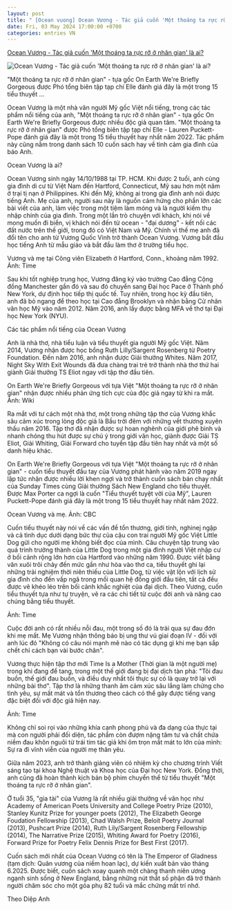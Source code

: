 ```yaml
---
layout: post
title: " [Ocean vuong] Ocean Vương - Tác giả cuốn 'Một thoáng ta rực rỡ ở nhân gian' là ai?"
date: Fri, 03 May 2024 17:00:00 +0700
categories: entries VN
---
```

[Ocean Vương - Tác giả cuốn 'Một thoáng ta rực rỡ ở nhân gian' là ai?](https://cafebiz.vn/ocean-vuong-tac-gia-cuon-mot-thoang-ta-ruc-ro-o-nhan-gian-la-ai-176240503163200227.chn)

![Ocean Vương - Tác giả cuốn 'Một thoáng ta rực rỡ ở nhân gian' là ai?](https://cafebiz.cafebizcdn.vn/zoom/600_315/162123310254002176/2024/5/3/avatar1714728683594-1714728685394150150227.png)

"Một thoáng ta rực rỡ ở nhân gian" - tựa gốc On Earth We're Briefly Gorgeous được Phó tổng biên tập tạp chí Elle đánh giá đây là một trong 15 tiểu thuyết ...

Ocean Vương là một nhà văn người Mỹ gốc Việt nổi tiếng, trong các tác phẩm nổi tiếng của anh, "Một thoáng ta rực rỡ ở nhân gian" - tựa gốc On Earth We're Briefly Gorgeous được nhiều độc giả quan tâm. "Một thoáng ta rực rỡ ở nhân gian" được Phó tổng biên tập tạp chí Elle - Lauren Puckett-Pope đánh giá đây là một trong 15 tiểu thuyết hay nhất năm 2022. Tác phẩm này cũng nằm trong danh sách 10 cuốn sách hay về tình cảm gia đình của báo Anh.

Ocean Vương là ai?

Ocean Vương sinh ngày 14/10/1988 tại TP. HCM. Khi được 2 tuổi, anh cùng gia đình di cư từ Việt Nam đến Hartford, Connecticut, Mỹ sau hơn một năm ở trại tị nạn ở Philippines. Khi đến Mỹ, không ai trong gia đình anh nói được tiếng Anh. Mẹ của anh, người sau này là nguồn cảm hứng cho phần lớn các bài viết của anh, làm việc trong một tiệm làm móng và là người kiếm thu nhập chính của gia đình. Trong một lần trò chuyện với khách, khi nói về mong muốn đi biển, vị khách nói đến từ ocean - "đại dương" - kết nối các đất nước trên thế giới, trong đó có Việt Nam và Mỹ. Chính vì thế mẹ anh đã đổi tên cho anh từ Vương Quốc Vinh trở thành Ocean Vương. Vương bắt đầu học tiếng Anh từ mẫu giáo và bắt đầu làm thơ ở trường tiểu học.

Vương và mẹ tại Công viên Elizabeth ở Hartford, Conn., khoảng năm 1992. Ảnh: Time

Sau khi tốt nghiệp trung học, Vương đăng ký vào trường Cao đẳng Cộng đồng Manchester gần đó và sau đó chuyển sang Đại học Pace ở Thành phố New York, dự định học tiếp thị quốc tế. Tuy nhiên, trong học kỳ đầu tiên, anh đã bỏ ngang để theo học tại Cao đẳng Brooklyn và nhận bằng Cử nhân văn học Mỹ vào năm 2012. Năm 2016, anh lấy được bằng MFA về thơ tại Đại học New York (NYU).

Các tác phẩm nổi tiếng của Ocean Vương

Anh là nhà thơ, nhà tiểu luận và tiểu thuyết gia người Mỹ gốc Việt. Năm 2014, Vương nhận được học bổng Ruth Lilly/Sargent Rosenberg từ Poetry Foundation. Đến năm 2016, anh nhận được Giải thưởng Whites. Năm 2017, Night Sky With Exit Wounds đã đưa chàng trai trẻ trở thành nhà thơ thứ hai giành Giải thưởng TS Eliot ngay với tập thơ đầu tiên.

On Earth We're Briefly Gorgeous với tựa Việt "Một thoáng ta rực rỡ ở nhân gian" nhận được nhiều phản ứng tích cực của độc giả ngay từ khi ra mắt. Ảnh: Wiki

Ra mắt với tư cách một nhà thơ, một trong những tập thơ của Vương khắc sâu cảm xúc trong lòng độc giả là Bầu trời đêm với những vết thương xuyên thấu năm 2016. Tập thơ đã nhận được sự hoan nghênh của giới phê bình và nhanh chóng thu hút được sự chú ý trong giới văn học, giành được Giải TS Eliot, Giải Whiting, Giải Forward cho tuyển tập đầu tiên hay nhất và một số danh hiệu khác.

On Earth We're Briefly Gorgeous với tựa Việt "Một thoáng ta rực rỡ ở nhân gian" - cuốn tiểu thuyết đầu tay của Vương phát hành vào năm 2019 ngay lập tức nhận được nhiều lời khen ngợi và trở thành cuốn sách bán chạy nhất của Sunday Times cùng Giải thưởng Sách New England cho tiểu thuyết. Được Max Porter ca ngợi là cuốn "Tiểu thuyết tuyệt vời của Mỹ", Lauren Puckett-Pope đánh giá đây là một trong 15 tiểu thuyết hay nhất năm 2022.

Ocean Vương và mẹ. Ảnh: CBC

Cuốn tiểu thuyết này nói về các vấn đề tổn thương, giới tính, nghinej ngập và cả tình dục dưới dạng bức thư của cậu con trai người Mỹ gốc Việt Little Dog gửi cho người mẹ không biết đọc của mình. Câu chuyện tập trung vào quá trình trưởng thành của Little Dog trong một gia đình người Việt nhập cư ở bối cảnh rộng lớn hơn của Hartford vào những năm 1990. Được viết bằng văn xuôi trôi chảy đến mức gần như hòa vào thơ ca, tiểu thuyết ghi lại những trải nghiệm thời niên thiếu của Little Dog, từ việc vật lộn với lịch sử gia đình cho đến vấp ngã trong mối quan hệ đồng giới đầu tiên, tất cả đều được vẽ khéo léo trên bối cảnh khắc nghiệt của đại dịch. Theo Vương, cuốn tiểu thuyết tựa như tự truyện, vẽ ra các chi tiết từ cuộc đời anh và nâng cao chúng bằng tiểu thuyết.

Ảnh: Time

Cuộc đời anh có rất nhiều nỗi đau, một trong số đó là trải qua sự đau đớn khi mẹ mất. Mẹ Vương nhận thông báo bị ung thư vú giai đoạn IV - đối với anh lúc đó "Không có câu nói mạnh mẽ nào có tác dụng gì khi mẹ bạn sắp chết chỉ cách bạn vài bước chân".

Vương thực hiện tập thơ mới Time Is a Mother (Thời gian là một người mẹ) trong khi đang để tang, trong một thế giới đang bị đại dịch tàn phá: "Tôi đau buồn, thế giới đau buồn, và điều duy nhất tôi thực sự có là quay trở lại với những bài thơ". Tập thơ là những thanh âm cảm xúc sâu lắng làm chứng cho tình yêu, sự mất mát và tổn thương theo cách có thể gây được tiếng vang đặc biệt đối với độc giả hiện nay.

Ảnh: Time

Không chỉ soi rọi vào những khía cạnh phong phú và đa dạng của thực tại mà con người phải đối diện, tác phẩm còn đượm nặng tâm tư và chất chứa niềm đau khôn nguôi từ trái tim tác giả khi ôm trọn mất mát to lớn của mình: Sự ra đi vĩnh viễn của người mẹ thân yêu.

Giữa năm 2023, anh trở thành giảng viên có nhiệm kỳ cho chương trình Viết sáng tạo tại khoa Nghệ thuật và Khoa học của Đại học New York. Đồng thời, anh cũng đã hoàn thành kịch bản bộ phim chuyển thể từ tiểu thuyết "Một thoáng ta rực rỡ ở nhân gian".

Ở tuổi 35, "gia tài" của Vương là rất nhiều giải thưởng về văn học như Academy of American Poets University and College Poetry Prize (2010), Stanley Kunitz Prize for younger poets (2012), The Elizabeth George Foudation Fellowship (2013), Chad Walsh Prize, Beloit Poetry Journal (2013), Pushcart Prize (2014), Ruth Lily/Sargent Rosenberg Fellowship (2014), The Narrative Prize (2015), Whiting Award for Poetry (2016), Forward Prize for Poetry Felix Dennis Prize for Best First (2017).

Cuốn sách mới nhất của Ocean Vương có tên là The Emperor of Gladness (tạm dịch: Quân vương của niềm hoan lạc), dự kiến xuất bản vào tháng 6.2025. Được biết, cuốn sách xoay quanh một chàng thanh niên ương ngạnh sinh sống ở New England, bằng những nút thắt số phận đã trở thành người chăm sóc cho một góa phụ 82 tuổi và mắc chứng mất trí nhớ.

Theo Diệp Anh

